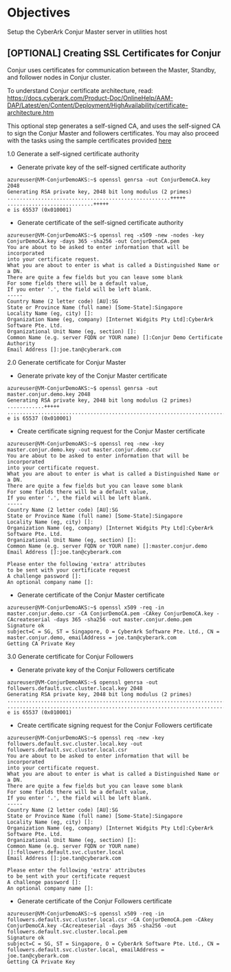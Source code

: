 # Objectives
Setup the CyberArk Conjur Master server in utilities host

## [OPTIONAL] Creating SSL Certificates for Conjur

Conjur uses certificates for communication between the Master, Standby, and follower nodes in Conjur cluster.

To understand Conjur certificate architecture, read: https://docs.cyberark.com/Product-Doc/OnlineHelp/AAM-DAP/Latest/en/Content/Deployment/HighAvailability/certificate-architecture.htm

This optional step generates a self-signed CA, and uses the self-signed CA to sign the Conjur Master and followers certificates.
You may also proceed with the tasks using the sample certificates provided [here](https://github.com/rajnishgargcloudrepository/conjur-aks/blob/main/task04/conjur-certificates.tgz)

1.0 Generate a self-signed certificate authority
- Generate private key of the self-signed certificate authority
```console
azureuser@VM-ConjurDemoAKS:~$ openssl genrsa -out ConjurDemoCA.key 2048
Generating RSA private key, 2048 bit long modulus (2 primes)
.....................................................+++++
............................+++++
e is 65537 (0x010001)
```
- Generate certificate of the self-signed certificate authority
```console
azureuser@VM-ConjurDemoAKS:~$ openssl req -x509 -new -nodes -key ConjurDemoCA.key -days 365 -sha256 -out ConjurDemoCA.pem
You are about to be asked to enter information that will be incorporated
into your certificate request.
What you are about to enter is what is called a Distinguished Name or a DN.
There are quite a few fields but you can leave some blank
For some fields there will be a default value,
If you enter '.', the field will be left blank.
-----
Country Name (2 letter code) [AU]:SG
State or Province Name (full name) [Some-State]:Singapore
Locality Name (eg, city) []:
Organization Name (eg, company) [Internet Widgits Pty Ltd]:CyberArk Software Pte. Ltd.
Organizational Unit Name (eg, section) []:
Common Name (e.g. server FQDN or YOUR name) []:Conjur Demo Certificate Authority
Email Address []:joe.tan@cyberark.com
```
2.0 Generate certificate for Conjur Master
- Generate private key of the Conjur Master certificate
```console
azureuser@VM-ConjurDemoAKS:~$ openssl genrsa -out master.conjur.demo.key 2048
Generating RSA private key, 2048 bit long modulus (2 primes)
............+++++
..........................................................................+++++
e is 65537 (0x010001)
```
- Create certificate signing request for the Conjur Master certificate
```console
azureuser@VM-ConjurDemoAKS:~$ openssl req -new -key master.conjur.demo.key -out master.conjur.demo.csr
You are about to be asked to enter information that will be incorporated
into your certificate request.
What you are about to enter is what is called a Distinguished Name or a DN.
There are quite a few fields but you can leave some blank
For some fields there will be a default value,
If you enter '.', the field will be left blank.
-----
Country Name (2 letter code) [AU]:SG
State or Province Name (full name) [Some-State]:Singapore
Locality Name (eg, city) []:
Organization Name (eg, company) [Internet Widgits Pty Ltd]:CyberArk Software Pte. Ltd.
Organizational Unit Name (eg, section) []:
Common Name (e.g. server FQDN or YOUR name) []:master.conjur.demo
Email Address []:joe.tan@cyberark.com

Please enter the following 'extra' attributes
to be sent with your certificate request
A challenge password []:
An optional company name []:
```
- Generate certificate of the Conjur Master certificate
```console
azureuser@VM-ConjurDemoAKS:~$ openssl x509 -req -in master.conjur.demo.csr -CA ConjurDemoCA.pem -CAkey ConjurDemoCA.key -CAcreateserial -days 365 -sha256 -out master.conjur.demo.pem
Signature ok
subject=C = SG, ST = Singapore, O = CyberArk Software Pte. Ltd., CN = master.conjur.demo, emailAddress = joe.tan@cyberark.com
Getting CA Private Key
```
3.0 Generate certificate for Conjur Followers
- Generate private key of the Conjur Followers certificate
```console
azureuser@VM-ConjurDemoAKS:~$ openssl genrsa -out followers.default.svc.cluster.local.key 2048
Generating RSA private key, 2048 bit long modulus (2 primes)
.........................................................................+++++
...................................................................................+++++
e is 65537 (0x010001)
```
- Create certificate signing request for the Conjur Followers certificate
```console
azureuser@VM-ConjurDemoAKS:~$ openssl req -new -key followers.default.svc.cluster.local.key -out followers.default.svc.cluster.local.csr
You are about to be asked to enter information that will be incorporated
into your certificate request.
What you are about to enter is what is called a Distinguished Name or a DN.
There are quite a few fields but you can leave some blank
For some fields there will be a default value,
If you enter '.', the field will be left blank.
-----
Country Name (2 letter code) [AU]:SG
State or Province Name (full name) [Some-State]:Singapore
Locality Name (eg, city) []:
Organization Name (eg, company) [Internet Widgits Pty Ltd]:CyberArk Software Pte. Ltd.
Organizational Unit Name (eg, section) []:
Common Name (e.g. server FQDN or YOUR name) []:followers.default.svc.cluster.local
Email Address []:joe.tan@cyberark.com

Please enter the following 'extra' attributes
to be sent with your certificate request
A challenge password []:
An optional company name []:
```
- Generate certificate of the Conjur Followers certificate
```console
azureuser@VM-ConjurDemoAKS:~$ openssl x509 -req -in followers.default.svc.cluster.local.csr -CA ConjurDemoCA.pem -CAkey ConjurDemoCA.key -CAcreateserial -days 365 -sha256 -out followers.default.svc.cluster.local.pem
Signature ok
subject=C = SG, ST = Singapore, O = CyberArk Software Pte. Ltd., CN = followers.default.svc.cluster.local, emailAddress = joe.tan@cyberark.com
Getting CA Private Key
```
